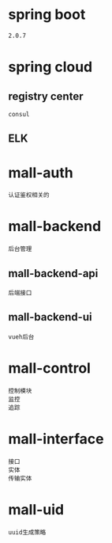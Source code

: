 # spring boot
    2.0.7

# spring cloud

## registry center
    consul
## ELK

# mall-auth
    认证鉴权相关的
# mall-backend
    后台管理
## mall-backend-api
    后端接口
## mall-backend-ui
    vueh后台

# mall-control
    控制模块
    监控
    追踪

# mall-interface
    接口
    实体
    传输实体
 # mall-uid
    uuid生成策略



